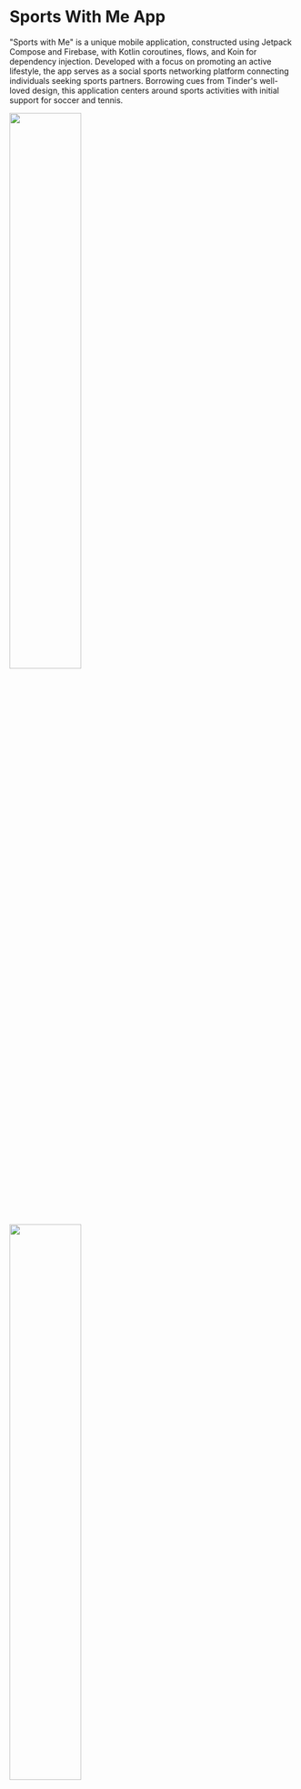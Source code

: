 # Sports With Me App

"Sports with Me" is a unique mobile application, constructed using Jetpack Compose and Firebase, with Kotlin coroutines, flows, and Koin for dependency injection. Developed with a focus on promoting an active lifestyle, the app serves as a social sports networking platform connecting individuals seeking sports partners. Borrowing cues from Tinder's well-loved design, this application centers around sports activities with initial support for soccer and tennis.



<p float="left">
  <img src="https://github.com/Orphy123/Sports-With-Me/blob/main/images/p7.jpeg" width="50%" />
  <img src="https://github.com/Orphy123/Sports-With-Me/blob/main/images/p11.jpeg" width="50%" /> 
</p>



## User Authentication and Profile Creation


Secured through Firebase, the application allows sign-in exclusively via Google. Two alternatives are available for users:
* **Existing Users:** By tapping on the "Sign in with Google" button and entering valid credentials, users are directed to the home page. If account authentication fails, an error message appears.
  
* **New Users:** New users can navigate to the "Create Profile" screen by selecting the "Create a new account" button.


In the Create Profile screen the user will be required to complete the following actions:
* Add at least two profile pictures. These can be obtained through the phone's photo library or the device camera. The necessary permissions are requested accordingly.
* Provide a user name.
* Provide a birth date. This will be used to calculate their age.
* Provide a sport preference (in order to simplify profile fetching only two options are available).
* Provide a preference: their own sport, the opposite sport or both.

A bio up to 500 characters is optional. The remaining amount of characters are shown as the user is typing.

Successful account creation following the "Sign Up with Google" button redirects the user to the home page, whereas failed attempts trigger an error dialog.

<p float="left">
  <img src="https://github.com/Orphy123/Sports-With-Me/blob/main/images/p7.jpeg" width="30%" />
  <img src="https://github.com/Orphy123/Sports-With-Me/blob/main/images/p4.jpeg" width="30%" /> 
   <img src="https://github.com/Orphy123/Sports-With-Me/blob/main/images/p2.jpeg" width="30%" /> 
</p>


## Home Screen and Profile Interaction
The home screen provides a Tinder-style interface where users can browse and swipe profiles. Both swipe gestures and button clicks are supported for liking or disliking profiles. A match is established when two users mutually like each other. Profiles will not reappear once they have been acted upon.

From here the user can access to:
* The Edit Profile screen
* The Messages Screen

For testing purposes, turning on the "allowProfileGeneration" flag in the "GenerateProfilesData.kt" file enables the generation of random profiles.

<p float="left">
  <img src="https://github.com/Orphy123/Sports-With-Me/blob/main/images/p8.jpeg" width="30%" />
  <img src="https://github.com/Orphy123/Sports-With-Me/blob/main/images/p6.jpeg" width="30%" /> 
   <img src="https://github.com/Orphy123/Sports-With-Me/blob/main/images/p12.jpeg" width="30%" /> 
</p>




## Profile Editing and Messaging
The Edit Profile screen closely mirrors the "Create Profile" screen, permitting users to modify all fields except their name and birthdate.

The Messages screen displays the user's matches and directs them to the Chat screen to exchange messages.




## Chatting and Real-time Updates
The Chat screen enables users to message their matches, with real-time updates powered by Firebase snapshot listeners.

  <img src="https://github.com/Orphy123/Sports-With-Me/blob/main/images/p5.jpeg" />
  
 

## Future Enhancements 
Future plans for "Sports with Me" include expanding the range of sports, improving UI/UX, integrating geolocation features, and streamlining the onboarding process with photo verification, profile picture uploads, and interest selection.


